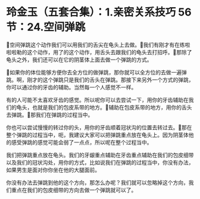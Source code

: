 # 玲金玉（五套合集）：1.亲密关系技巧 56节：24.空间弹跳

🎼空间弹跳这个动作我们可以用我们的舌尖在龟头上去做。🎼我们有刚才有在练啦啦啦勒的这个动作，用了的这个动作，用舌头去跟我们的龟头去打招呼。🎼那除了龟头之外，我们还可以在它的阴茎体上面去做一个弹跳的方式。

🎼如果你的体位能够方便你去全方位的做弹跳，那你就可以全方位的去做一遍弹跳。啊，刚才的这个弹跳只是我们的舌头在弹跳。那接下来另外一个方式的弹跳，你可以通过你的牙齿的辅助。当然每一个人感觉不一样。

有的人可能不太喜欢牙齿的感觉。所以呢你可以去尝试一下，用你的牙齿辅助在我们的龟头，也就是我们的包皮系带的地方。🎼辅助在包皮系带的地方，用你的舌头去弹跳。🎼那我们在弹跳的过程当中。

你也可以尝试慢慢的转过你的头，用你的牙齿顺着冠状沟的位置去转过去。🎼那在整个弹跳的过程当中，呃，我建议大家可以把弹跳重点放在龟头上。因为阴茎体他的感受弹跳的感觉可能会弱了一点点，所以呢在整个过程当中。

我们把弹跳重点放在龟头。我们的牙龈重点辅助在牙齿重点辅助在我们的包皮细带以及我们的冠状沟处，用你的方式，比如说我们在弹跳的过程当中，你没有办法，如果男生是面对你你坐在他的大腿面前。

你没有办法去弹跳到他的这个方向，那怎么办呢？我们就可以忽略掉这个方向，我们重点在我们的包皮细带的方向去做一个弹跳就可以了。

